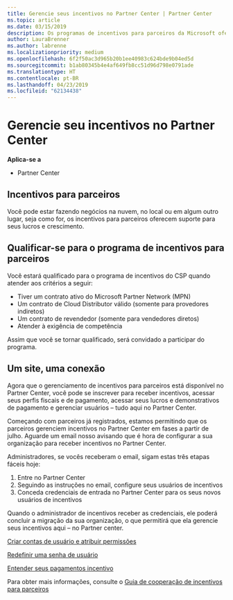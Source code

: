 ```yaml
---
title: Gerencie seus incentivos no Partner Center | Partner Center
ms.topic: article
ms.date: 03/15/2019
description: Os programas de incentivos para parceiros da Microsoft oferecem suporte para o lucro e o crescimento dos parceiros
author: LauraBrenner
ms.author: labrenne
ms.localizationpriority: medium
ms.openlocfilehash: 6f2f50ac3d965b20b1ee40983c624bde9b04ed5d
ms.sourcegitcommit: b1ab80345b4e4af649fb8cc51d96d798e0791ade
ms.translationtype: HT
ms.contentlocale: pt-BR
ms.lasthandoff: 04/23/2019
ms.locfileid: "62134438"
---
```

# <a name="manage-your-incentives-in-partner-center"></a>Gerencie seu incentivos no Partner Center 

**Aplica-se a**

-  Partner Center

## <a name="partner-incentives"></a>Incentivos para parceiros 

Você pode estar fazendo negócios na nuvem, no local ou em algum outro lugar, seja como for, os incentivos para parceiros oferecem suporte para seus lucros e crescimento.

## <a name="qualify-for-the-partner-incentives-program"></a>Qualificar-se para o programa de incentivos para parceiros

Você estará qualificado para o programa de incentivos do CSP quando atender aos critérios a seguir:

-   Tiver um contrato ativo do Microsoft Partner Network (MPN) 
-   Um contrato de Cloud Distributor válido (somente para provedores indiretos)
-   Um contrato de revendedor (somente para vendedores diretos)
-   Atender à exigência de competência

Assim que você se tornar qualificado, será convidado a participar do programa.

## <a name="one-site-one-sign-in"></a>Um site, uma conexão

Agora que o gerenciamento de incentivos para parceiros está disponível no Partner Center, você pode se inscrever para receber incentivos, acessar seus perfis fiscais e de pagamento, acessar seus lucros e demonstrativos de pagamento e gerenciar usuários – tudo aqui no Partner Center. 

Começando com parceiros já registrados, estamos permitindo que os parceiros gerenciem incentivos no Partner Center em fases a partir de julho. Aguarde um email nosso avisando que é hora de configurar a sua organização para receber incentivos no Partner Center. 

Administradores, se vocês receberam o email, sigam estas três etapas fáceis hoje:

1.  Entre no Partner Center 
2.  Seguindo as instruções no email, configure seus usuários de incentivos 
3.  Conceda credenciais de entrada no Partner Center para os seus novos usuários de incentivos

Quando o administrador de incentivos receber as credenciais, ele poderá concluir a migração da sua organização, o que permitirá que ela gerencie seus incentivos aqui – no Partner center.


[Criar contas de usuário e atribuir permissões](create-user-accounts-and-set-permissions.md)

[Redefinir uma senha de usuário](reset-a-user-password.md)

[Entender seus pagamentos incentivo](understand-incentive-payouts.md)

Para obter mais informações, consulte o [Guia de cooperação de incentivos para parceiros](https://assets.microsoft.com/coop-guidebook.pdf)
